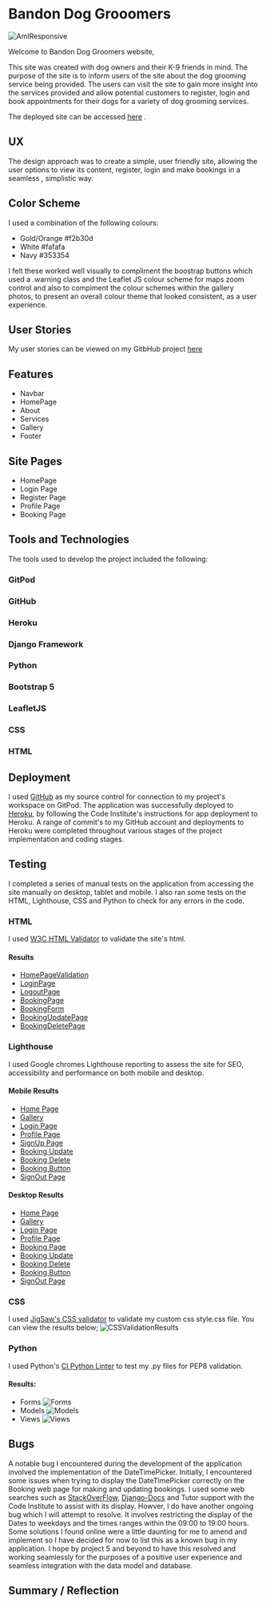# Bandon Dog Grooomers

![AmIResponsive](/documentation/Responsive/amiresponsive.PNG)

Welcome to Bandon Dog Groomers website,

This site was created with dog owners and their K-9 friends in mind. The purpose of the site  is to inform users of the site about the dog grooming service being provided. The users can visit the site to gain more insight into the services provided and allow potential customers to register, login and book appointments for their dogs for a variety of dog grooming services.

The deployed site can be accessed [here](https://django-dog-groomers-79f623645af8.herokuapp.com/) .

## UX
The design approach was to create a simple, user friendly site, allowing the user options to view  its content, register, login and make bookings in a seamless , simplistic way. 

## Color Scheme
I used a combination of the following colours:
- Gold/Orange #f2b30d 
- White #fafafa 
- Navy #353354 

I felt these worked well visually to compliment the boostrap buttons which used a .warning class and the Leaflet JS colour scheme for maps zoom control and also to compiment the colour schemes within the gallery photos,  to present an overall colour theme that looked consistent, as a user experience.


## User Stories
My user stories can be viewed on my GitbHub project [here](https://github.com/users/petermcloughlin/projects/7)

## Features
- Navbar
- HomePage
- About
- Services
- Gallery
- Footer

## Site Pages
- HomePage
- Login Page
- Register Page
- Profile Page
- Booking Page

## Tools and Technologies
The tools used to develop the project included the following:
### GitPod
### GitHub
### Heroku
### Django Framework
### Python
### Bootstrap 5
### LeafletJS
### CSS
### HTML

## Deployment
I used [GitHub](https://github.com/) as my source control for connection to my project's workspace on GitPod. The application was successfully deployed to [Heroku](https://dashboard.heroku.com/), by following the Code Institute's instructions for app deployment to Heroku. A range of commit's to my GitHub account and deployments to Heroku were completed throughout various stages of the project implementation and coding stages.

## Testing
I completed a series of manual tests on the application from accessing the site manually on desktop, tablet and mobile.
I also ran some tests on the HTML, Lighthouse, CSS and Python to check for any errors in the code.

###  HTML
I used [W3C HTML Validator](https://validator.w3.org/) to validate the site's html.

#### Results
 - [HomePageValidation](/documentation/HTML/HomePage.PNG)
 - [LoginPage](/documentation/HTML/LoginPage.PNG)
 - [LogoutPage](/documentation/HTML/LogoutPage.PNG)
 - [BookingPage](/documentation/HTML/BookingPage.PNG)
 - [BookingForm](/documentation/HTML/BookingFormPage.PNG)
 - [BookingUpdatePage](/documentation/HTML/BookingUpdatePage.PNG)
 - [BookingDeletePage](/documentation/HTML/BookingDeletePage.PNG)


###  Lighthouse
I used Google chromes Lighthouse reporting to assess the site for SEO, accessibility and performance on both mobile and desktop.

#### Mobile Results
 - [Home Page](/documentation/Lighthouse/Mobile_HomePage.PNG)
 - [Gallery](/documentation/Lighthouse/Mobile_HomePageGallery.PNG)
 - [Login Page](/documentation/Lighthouse/Mobile_LoginPage.PNG)
 - [Profile Page](/documentation/Lighthouse/Mobile_ProfilePage.PNG)
 - [SignUp Page](/documentation/Lighthouse/Mobile_SignUpPage.PNG)
 - [Booking Update](/documentation/Lighthouse/Mobile_BookingUpdate.PNG)
 - [Booking Delete](/documentation/Lighthouse/Mobile_BookingDelete.PNG)
 - [Booking Button](/documentation/Lighthouse/Mobile_BookButton.PNG)
 - [SignOut Page](/documentation/Lighthouse/Mobile_SignOut.PNG)
#### Desktop Results
 - [Home Page](/documentation/Lighthouse/Desktop_HomePage.PNG)
 - [Gallery](/documentation/Lighthouse/Desktop_HomePageGallery.PNG)
 - [Login Page](/documentation/Lighthouse/Desktop_LoginPage.PNG)
 - [Profile Page](/documentation/Lighthouse/Desktop_ProfilePage.PNG)
 - [Booking Page](/documentation/Lighthouse/Desktop_BookingPage.PNG)
 - [Booking Update](/documentation/Lighthouse/Desktop_BookingUpdate.PNG)
 - [Booking Delete](/documentation/Lighthouse/Desktop_BookingDelete.PNG)
 - [Booking Button](/documentation/Lighthouse/Desktop_BookButton.PNG)
 - [SignOut Page](/documentation/Lighthouse/Desktop_SignOut.PNG)
 
 
###  CSS
I used [JigSaw's CSS validator](https://jigsaw.w3.org/css-validator/) to validate my custom css style.css file.
You can view the results below;
![CSSValidationResults](/documentation/CSS/JigsawCSSValidation.PNG)

###  Python
I used Python's [CI Python Linter](https://pep8ci.herokuapp.com/) to test my .py files for PEP8 validation.

#### Results:
- Forms
![Forms](/documentation/Python/FormsTest.PNG)
- Models
![Models](/documentation/Python/ModelTest.PNG)
- Views
![Views](/documentation/Python/ViewsTest.PNG)

## Bugs
A notable bug I encountered during the development of the application involved the implementation of the DateTimePicker. Initially, I encountered some issues when trying to display the DateTimePicker correctly on the Booking web page for making and updating bookings. I used some web searches such as [StackOverFlow](https://stackoverflow.com/), [Django-Docs](https://docs.djangoproject.com/en/5.1/) and Tutor support with the Code Institute to assist with its display. 
Howver, I do have another ongoing bug which I will attempt to resolve. It involves restricting the display of the Dates to weekdays and the times ranges within the 09:00 to 19:00 hours. Some solutions I found online were a little daunting for me to amend and implement so I have decided for now to list this as a known bug in my application. I hope by project 5 and beyond to have this resolved and working seamlessly for the purposes of a positive user experience and seamless integration with the data model and database.

## Summary / Reflection


